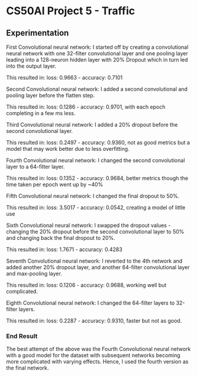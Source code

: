 # CS50AI Project 5 - Traffic

## Experimentation

First Convolutional neural network:
I started off by creating a convolutional neural network with one 32-filter convolutional layer and one pooling layer leading into a 128-neuron hidden layer with 20% Dropout which in turn led into the output layer.

This resulted in: loss: 0.9663 - accuracy: 0.7101

Second Convolutional neural network:
I added a second convolutional and pooling layer before the flatten step.

This resulted in: loss: 0.1286 - accuracy: 0.9701, with each epoch completing in a few ms less.

Third Convolutional neural network:
I added a 20% dropout before the second convolutional layer.

This resulted in: loss: 0.2497 - accuracy: 0.9360, not as good metrics but a model that may work better due to less overfitting.

Fourth Convolutional neural network:
I changed the second convolutional layer to a 64-filter layer.

This resulted in: loss: 0.1352 - accuracy: 0.9684, better metrics though the time taken per epoch went up by ~40%

Fifth Convolutional neural network:
I changed the final dropout to 50%.

This resulted in: loss: 3.5017 - accuracy: 0.0542, creating a model of little use

Sixth Convolutional neural network:
I swapped the dropout values - changing the 20% dropout before the second convolutional layer to 50% and changing back the final dropout to 20%.

This resulted in: loss: 1.7671 - accuracy: 0.4283

Seventh Convolutional neural network:
I reverted to the 4th network and added another 20% dropout layer, and another 64-filter convolutional layer and max-pooling layer.

This resulted in: loss: 0.1206 - accuracy: 0.9688, working well but complicated.

Eighth Convolutional neural network:
I changed the 64-filter layers to 32-filter layers.

This resulted in: loss: 0.2287 - accuracy: 0.9310, faster but not as good.

### End Result

The best attempt of the above was the Fourth Convolutional neural network with a good model for the dataset with subsequent networks becoming more complicated with varying effects. Hence, I used the fourth version as the final network.
